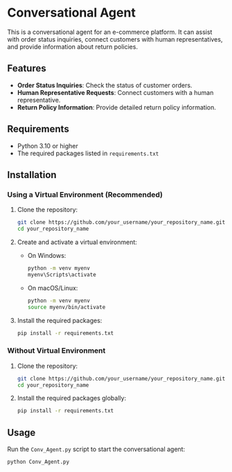 # Conversational Agent

This is a conversational agent for an e-commerce platform. It can assist with order status inquiries, connect customers with human representatives, and provide information about return policies.

## Features

- **Order Status Inquiries**: Check the status of customer orders.
- **Human Representative Requests**: Connect customers with a human representative.
- **Return Policy Information**: Provide detailed return policy information.

## Requirements

- Python 3.10 or higher
- The required packages listed in `requirements.txt`

## Installation

### Using a Virtual Environment (Recommended)

1. Clone the repository:

    ```bash
    git clone https://github.com/your_username/your_repository_name.git
    cd your_repository_name
    ```

2. Create and activate a virtual environment:

    - On Windows:
      ```bash
      python -m venv myenv
      myenv\Scripts\activate
      ```
    - On macOS/Linux:
      ```bash
      python -m venv myenv
      source myenv/bin/activate
      ```

3. Install the required packages:

    ```bash
    pip install -r requirements.txt
    ```

### Without Virtual Environment

1. Clone the repository:

    ```bash
    git clone https://github.com/your_username/your_repository_name.git
    cd your_repository_name
    ```

2. Install the required packages globally:

    ```bash
    pip install -r requirements.txt
    ```

## Usage

Run the `Conv_Agent.py` script to start the conversational agent:

```bash
python Conv_Agent.py
